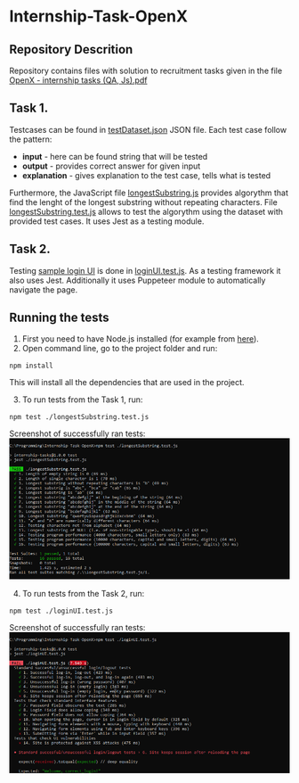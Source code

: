 # Internship-Task-OpenX

## Repository Descrition

Repository contains files with solution to recruitment tasks given in the file [OpenX - internship tasks (QA, Js).pdf](Internship-Task-OpenX/OpenX%20-%20internship%20tasks%20(QA,%20Js).pdf)

## Task 1.
Testcases can be found in [testDataset.json](Internship-Task-OpenX/testDataset.json) JSON file. Each test case follow the pattern:
+ **input** - here can be found string that will be tested
+ **output** - provides correct answer for given input
+ **explanation** - gives explanation to the test case, tells what is tested

Furthermore, the JavaScript file [longestSubstring.js](Internship-Task-OpenX/longestSubstring.js) provides algorythm that find the lenght of the longest substring without repeating characters. File [longestSubstring.test.js](Internship-Task-OpenX/longestSubstring.test.js) allows to test the algorythm using the dataset with provided test cases. It uses Jest as a testing module.

## Task 2.
Testing [sample login UI](http://uitestingplayground.com/sampleapp) is done in [loginUI.test.js](Internship-Task-OpenX/loginUI.test.js). As a testing framework it also uses Jest. Additionally it uses Puppeteer module to automatically navigate the page.

## Running the tests
1. First you need to have Node.js installed (for example from [here](https://nodejs.org/en/download)).
2. Open command line, go to the project folder and run: 
```
npm install
```
This will install all the dependencies that are used in the project.

3. To run tests from the Task 1, run:
```
npm test ./longestSubstring.test.js
```
Screenshot of successfully ran tests:
![Screenshot of the tests of longestSubstring.js](screenshots/longestSubstring_test_screenshot.PNG)

4. To run tests from the Task 2, run:
```
npm test ./loginUI.test.js
```
Screenshot of successfully ran tests:
![Screenshot of the tests of loginUI.js](screenshots/loginUI_test_screenshot.PNG)
